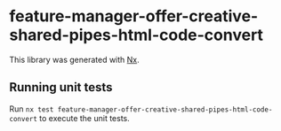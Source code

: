 # feature-manager-offer-creative-shared-pipes-html-code-convert

This library was generated with [Nx](https://nx.dev).

## Running unit tests

Run `nx test feature-manager-offer-creative-shared-pipes-html-code-convert` to execute the unit tests.
